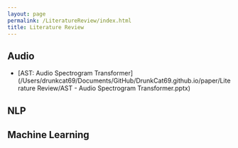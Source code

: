 ```yaml
---
layout: page
permalink: /LiteratureReview/index.html
title: Literature Review
---
```


## Audio

- [AST: Audio Spectrogram Transformer](/Users/drunkcat69/Documents/GitHub/DrunkCat69.github.io/paper/Literature Review/AST - Audio Spectrogram Transformer.pptx)



## NLP



## Machine Learning
